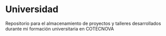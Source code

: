# Universidad
Repositorio para el almacenamiento de proyectos y talleres desarrollados durante mi formación universitaria en COTECNOVA
